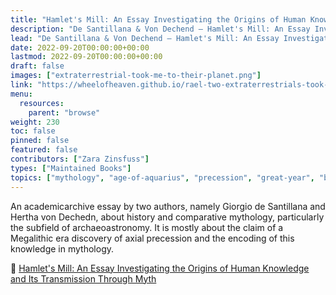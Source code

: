 ```yaml
---
title: "Hamlet's Mill: An Essay Investigating the Origins of Human Knowledge and Its Transmission Through Myth (1969)"
description: "De Santillana & Von Dechend — Hamlet's Mill: An Essay Investigating the Origins of Human Knowledge and Its Transmission Through Myth (1969)"
lead: "De Santillana & Von Dechend — Hamlet's Mill: An Essay Investigating the Origins of Human Knowledge and Its Transmission Through Myth (1969)"
date: 2022-09-20T00:00:00+00:00
lastmod: 2022-09-20T00:00:00+00:00
draft: false
images: ["extraterrestrial-took-me-to-their-planet.png"]
link: "https://wheelofheaven.github.io/rael-two-extraterrestrials-took-me-to-their-planet/"
menu:
  resources:
    parent: "browse"
weight: 230
toc: false
pinned: false
featured: false
contributors: ["Zara Zinsfuss"]
types: ["Maintained Books"]
topics: ["mythology", "age-of-aquarius", "precession", "great-year", "builder-race", "gitbooks"]
---
```


An academicarchive essay by two authors, namely Giorgio de Santillana and Hertha von Dechedn, about history and comparative mythology, particularly the subfield of archaeoastronomy. It is mostly about the claim of a Megalithic era discovery of axial precession and the encoding of this knowledge in mythology.

📖  [Hamlet's Mill: An Essay Investigating the Origins of Human Knowledge and Its Transmission Through Myth](https://wheelofheaven.github.io/de-santillana-von-dechend-hamlets-mill/)
